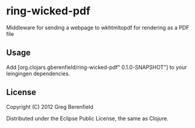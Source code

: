 # ring-wicked-pdf

Middleware for sending a webpage to wkhtmltopdf for rendering as a PDF
file

## Usage

Add [org.clojars.gberenfield/ring-wicked-pdf" 0.1.0-SNAPSHOT"] to your leingingen dependencies.

## License

Copyright (C) 2012 Greg Berenfield

Distributed under the Eclipse Public License, the same as Clojure.
